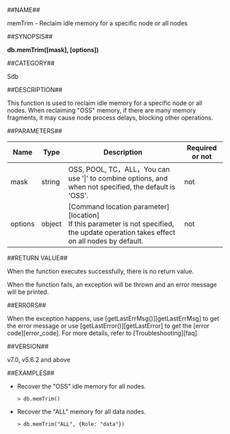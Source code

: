 ##NAME##

memTrim - Reclaim idle memory for a specific node or all nodes

##SYNOPSIS##

**db.memTrim([mask], [options])**

##CATEGORY##

Sdb

##DESCRIPTION##

This function is used to reclaim idle memory for a specific node or all nodes. When reclaiming "OSS" memory, if there are many memory fragments, it may cause node process delays, blocking other operations.

##PARAMETERS##

| Name   | Type   | Description | Required or not |
| ------ | ---- | ---- | -------- |
| mask | string | OSS, POOL, TC，ALL，You can use '\|' to combine options, and when not specified, the default is 'OSS'. | not |
| options| object | [Command location parameter] [location]<br>If this parameter is not specified, the update operation takes effect on all nodes by default. | not |

##RETURN VALUE##

When the function executes successfully, there is no return value.

When the function fails, an exception will be thrown and an error message will be printed.

##ERRORS##

When the exception happens, use [getLastErrMsg()][getLastErrMsg] to get the error message or use [getLastError()][getLastError] to get the [error code][error_code]. For more details, refer to [Troubleshooting][faq].

##VERSION##

v7.0, v5.6.2 and above

##EXAMPLES##

- Recover the "OSS" idle memory for all nodes.

    ```lang-javascript
    > db.memTrim()
    ```

- Recover the "ALL" memory for all data nodes.

    ```lang-javascript
    > db.memTrim("ALL", {Role: "data"})
    ```

[^_^]:
     Links
[getLastErrMsg]:manual/Manual/Sequoiadb_Command/Global/getLastErrMsg.md
[getLastError]:manual/Manual/Sequoiadb_Command/Global/getLastError.md
[faq]:manual/FAQ/faq_sdb.md
[error_code]:manual/Manual/Sequoiadb_error_code.md
[location]:manual/Manual/Sequoiadb_Command/location.md